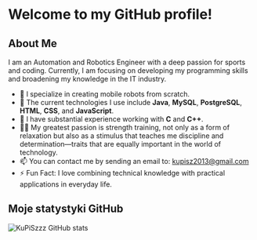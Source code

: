 # Welcome to my GitHub profile!

## About Me
I am an Automation and Robotics Engineer with a deep passion for sports and coding. Currently, I am focusing on developing my programming skills and broadening my knowledge in the IT industry.

- 🔭 I specialize in creating mobile robots from scratch.
- 🌱 The current technologies I use include **Java**, **MySQL**, **PostgreSQL**, **HTML**, **CSS**, and **JavaScript**.
- 💼 I have substantial experience working with **C** and **C++**.
- 🏋️‍♂️ My greatest passion is strength training, not only as a form of relaxation but also as a stimulus that teaches me discipline and determination—traits that are equally important in the world of technology.
- 📫 You can contact me by sending an email to: [kupisz2013@gmail.com](mailto:kupisz2013@gmail.com)
- ⚡ Fun Fact: I love combining technical knowledge with practical applications in everyday life.


## Moje statystyki GitHub
![KuPiSzzz GitHub stats](https://github-readme-stats.vercel.app/api?username=KuPiSzzz&show_icons=true)

